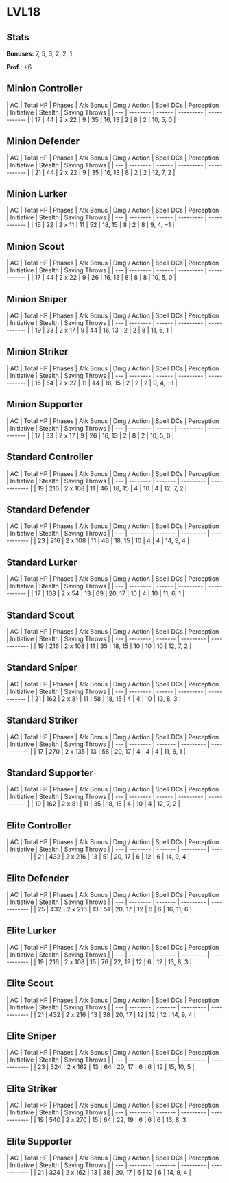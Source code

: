 # LVL18
## Stats
**Bonuses:**
7, 5, 3, 2, 2, 1

**Prof.**: +6
## Minion Controller
| AC  | Total HP | Phases | Atk Bonus | Dmg / Action | Spell DCs | Perception | Initiative | Stealth | Saving Throws |
| --- | -------- | ------ | --------- | ------------ |
| 17  | 44       | 2 x 22 | 9         | 35           | 16, 13    | 2          | 8          | 2       | 10, 5, 0      |
## Minion Defender
| AC  | Total HP | Phases | Atk Bonus | Dmg / Action | Spell DCs | Perception | Initiative | Stealth | Saving Throws |
| --- | -------- | ------ | --------- | ------------ |
| 21  | 44       | 2 x 22 | 9         | 35           | 16, 13    | 8          | 2          | 2       | 12, 7, 2      | 
## Minion Lurker
| AC  | Total HP | Phases | Atk Bonus | Dmg / Action | Spell DCs | Perception | Initiative | Stealth | Saving Throws |
| --- | -------- | ------ | --------- | ------------ |
| 15  | 22       | 2 x 11 | 11        | 52           | 18, 15    | 8          | 2          | 8       | 9, 4, −1      |
## Minion Scout
| AC  | Total HP | Phases | Atk Bonus | Dmg / Action | Spell DCs | Perception | Initiative | Stealth | Saving Throws |
| --- | -------- | ------ | --------- | ------------ |
| 17  | 44       | 2 x 22 | 9         | 26           | 16, 13    | 8          | 8          | 8       | 10, 5, 0      |
## Minion Sniper
| AC  | Total HP | Phases | Atk Bonus | Dmg / Action | Spell DCs | Perception | Initiative | Stealth | Saving Throws |
| --- | -------- | ------ | --------- | ------------ |
| 19  | 33       | 2 x 17 | 9         | 44           | 16, 13    | 2          | 2          | 8       | 11, 6, 1      |
## Minion Striker
| AC  | Total HP | Phases | Atk Bonus | Dmg / Action | Spell DCs | Perception | Initiative | Stealth | Saving Throws |
| --- | -------- | ------ | --------- | ------------ |
| 15  | 54       | 2 x 27 | 11        | 44           | 18, 15    | 2          | 2          | 2       | 9, 4, −1      |
## Minion Supporter
| AC  | Total HP | Phases | Atk Bonus | Dmg / Action | Spell DCs | Perception | Initiative | Stealth | Saving Throws |
| --- | -------- | ------ | --------- | ------------ |
| 17  | 33       | 2 x 17 | 9         | 26           | 16, 13    | 2          | 8          | 2       | 10, 5, 0      |
## Standard Controller
| AC  | Total HP | Phases  | Atk Bonus | Dmg / Action | Spell DCs | Perception | Initiative | Stealth | Saving Throws |
| --- | -------- | ------- | --------- | ------------ |
| 19  | 216      | 2 x 108 | 11        | 46           | 18, 15    | 4          | 10         | 4       | 12, 7, 2      |
## Standard Defender
| AC  | Total HP | Phases  | Atk Bonus | Dmg / Action | Spell DCs | Perception | Initiative | Stealth | Saving Throws |
| --- | -------- | ------- | --------- | ------------ |
| 23  | 216      | 2 x 108 | 11        | 46           | 18, 15    | 10         | 4          | 4       | 14, 9, 4      |
## Standard Lurker
| AC  | Total HP | Phases | Atk Bonus | Dmg / Action | Spell DCs | Perception | Initiative | Stealth | Saving Throws |
| --- | -------- | ------ | --------- | ------------ |
| 17  | 108      | 2 x 54 | 13        | 69           | 20, 17    | 10         | 4          | 10      | 11, 6, 1      |
## Standard Scout
| AC  | Total HP | Phases  | Atk Bonus | Dmg / Action | Spell DCs | Perception | Initiative | Stealth | Saving Throws |
| --- | -------- | ------- | --------- | ------------ |
| 19  | 216      | 2 x 108 | 11        | 35           | 18, 15    | 10         | 10         | 10      | 12, 7, 2      |
## Standard Sniper
| AC  | Total HP | Phases | Atk Bonus | Dmg / Action | Spell DCs | Perception | Initiative | Stealth | Saving Throws |
| --- | -------- | ------ | --------- | ------------ |
| 21  | 162      | 2 x 81 | 11        | 58           | 18, 15    | 4          | 4          | 10      | 13, 8, 3      |
## Standard Striker
| AC  | Total HP | Phases  | Atk Bonus | Dmg / Action | Spell DCs | Perception | Initiative | Stealth | Saving Throws |
| --- | -------- | ------- | --------- | ------------ |
| 17  | 270      | 2 x 135 | 13        | 58           | 20, 17    | 4          | 4          | 4       | 11, 6, 1      |
## Standard Supporter
| AC  | Total HP | Phases | Atk Bonus | Dmg / Action | Spell DCs | Perception | Initiative | Stealth | Saving Throws |
| --- | -------- | ------ | --------- | ------------ |
| 19  | 162      | 2 x 81 | 11        | 35           | 18, 15    | 4          | 10         | 4       | 12, 7, 2      |
## Elite Controller
| AC  | Total HP | Phases  | Atk Bonus | Dmg / Action | Spell DCs | Perception | Initiative | Stealth | Saving Throws |
| --- | -------- | ------- | --------- | ------------ |
| 21  | 432      | 2 x 216 | 13        | 51           | 20, 17    | 6          | 12         | 6       | 14, 9, 4      |
## Elite Defender
| AC  | Total HP | Phases  | Atk Bonus | Dmg / Action | Spell DCs | Perception | Initiative | Stealth | Saving Throws |
| --- | -------- | ------- | --------- | ------------ |
| 25  | 432      | 2 x 216 | 13        | 51           | 20, 17    | 12         | 6          | 6       | 16, 11, 6     |
## Elite Lurker
| AC  | Total HP | Phases  | Atk Bonus | Dmg / Action | Spell DCs | Perception | Initiative | Stealth | Saving Throws |
| --- | -------- | ------- | --------- | ------------ |
| 19  | 216      | 2 x 108 | 15        | 76           | 22, 19    | 12         | 6          | 12      | 13, 8, 3      | 
## Elite Scout
| AC  | Total HP | Phases  | Atk Bonus | Dmg / Action | Spell DCs | Perception | Initiative | Stealth | Saving Throws |
| --- | -------- | ------- | --------- | ------------ |
| 21  | 432      | 2 x 216 | 13        | 38           | 20, 17    | 12         | 12         | 12      | 14, 9, 4      |
## Elite Sniper
| AC  | Total HP | Phases  | Atk Bonus | Dmg / Action | Spell DCs | Perception | Initiative | Stealth | Saving Throws |
| --- | -------- | ------- | --------- | ------------ |
| 23  | 324      | 2 x 162 | 13        | 64           | 20, 17    | 6          | 6          | 12      | 15, 10, 5     |
## Elite Striker
| AC  | Total HP | Phases  | Atk Bonus | Dmg / Action | Spell DCs | Perception | Initiative | Stealth | Saving Throws |
| --- | -------- | ------- | --------- | ------------ |
| 19  | 540      | 2 x 270 | 15        | 64           | 22, 19    | 6          | 6          | 6       | 13, 8, 3      |
## Elite Supporter
| AC  | Total HP | Phases  | Atk Bonus | Dmg / Action | Spell DCs | Perception | Initiative | Stealth | Saving Throws |
| --- | -------- | ------- | --------- | ------------ |
| 21  | 324      | 2 x 162 | 13        | 38           | 20, 17    | 6          | 12         | 6       | 14, 9, 4      |
